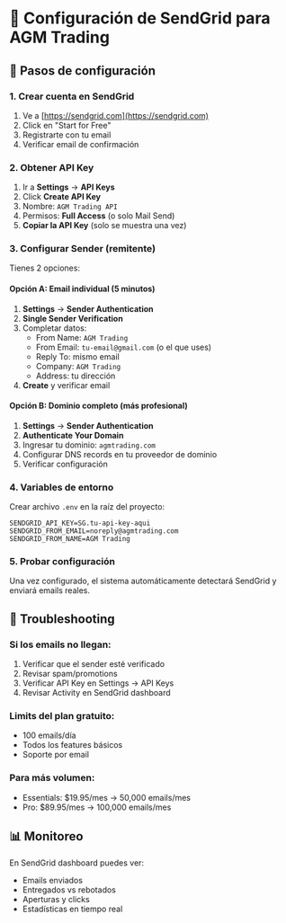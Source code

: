 # 📧 Configuración de SendGrid para AGM Trading

## 🚀 Pasos de configuración

### 1. Crear cuenta en SendGrid
1. Ve a [https://sendgrid.com](https://sendgrid.com)
2. Click en "Start for Free"
3. Registrarte con tu email
4. Verificar email de confirmación

### 2. Obtener API Key
1. Ir a **Settings** → **API Keys**
2. Click **Create API Key**
3. Nombre: `AGM Trading API`
4. Permisos: **Full Access** (o solo Mail Send)
5. **Copiar la API Key** (solo se muestra una vez)

### 3. Configurar Sender (remitente)
Tienes 2 opciones:

#### Opción A: Email individual (5 minutos)
1. **Settings** → **Sender Authentication**
2. **Single Sender Verification**
3. Completar datos:
   - From Name: `AGM Trading`
   - From Email: `tu-email@gmail.com` (o el que uses)
   - Reply To: mismo email
   - Company: `AGM Trading`
   - Address: tu dirección
4. **Create** y verificar email

#### Opción B: Dominio completo (más profesional)
1. **Settings** → **Sender Authentication**
2. **Authenticate Your Domain**
3. Ingresar tu dominio: `agmtrading.com`
4. Configurar DNS records en tu proveedor de dominio
5. Verificar configuración

### 4. Variables de entorno
Crear archivo `.env` en la raíz del proyecto:
```env
SENDGRID_API_KEY=SG.tu-api-key-aqui
SENDGRID_FROM_EMAIL=noreply@agmtrading.com
SENDGRID_FROM_NAME=AGM Trading
```

### 5. Probar configuración
Una vez configurado, el sistema automáticamente detectará SendGrid y enviará emails reales.

## 🔧 Troubleshooting

### Si los emails no llegan:
1. Verificar que el sender esté verificado
2. Revisar spam/promotions
3. Verificar API Key en Settings → API Keys
4. Revisar Activity en SendGrid dashboard

### Limits del plan gratuito:
- 100 emails/día
- Todos los features básicos
- Soporte por email

### Para más volumen:
- Essentials: $19.95/mes → 50,000 emails/mes
- Pro: $89.95/mes → 100,000 emails/mes

## 📊 Monitoreo
En SendGrid dashboard puedes ver:
- Emails enviados
- Entregados vs rebotados
- Aperturas y clicks
- Estadísticas en tiempo real 